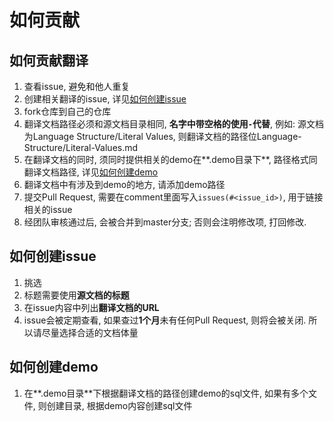# 如何贡献

## 如何贡献翻译

1. 查看issue, 避免和他人重复
2. 创建相关翻译的issue, 详见[如何创建issue](#如何创建issue)
3. fork仓库到自己的仓库
4. 翻译文档路径必须和源文档目录相同, **名字中带空格的使用`-`代替**, 
例如: 源文档为Language Structure/Literal Values, 
则翻译文档的路径位Language-Structure/Literal-Values.md
5. 在翻译文档的同时, 须同时提供相关的demo在**.demo目录下**, 
路径格式同翻译文档路径, 详见[如何创建demo](#如何创建demo)
6. 翻译文档中有涉及到demo的地方, 请添加demo路径
7. 提交Pull Request, 需要在comment里面写入`issues(#<issue_id>)`, 用于链接相关的issue
8. 经团队审核通过后, 会被合并到master分支; 否则会注明修改项, 打回修改.

## 如何创建issue

1. 挑选
2. 标题需要使用**源文档的标题**
3. 在issue内容中列出**翻译文档的URL**
4. issue会被定期查看, 如果查过**1个月**未有任何Pull Request, 则将会被关闭.
所以请尽量选择合适的文档体量

## 如何创建demo

1. 在**.demo目录**下根据翻译文档的路径创建demo的sql文件, 
如果有多个文件, 则创建目录, 根据demo内容创建sql文件